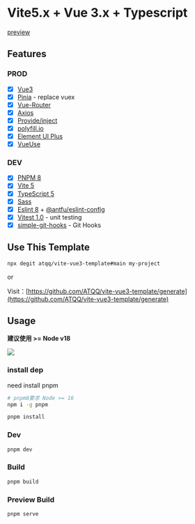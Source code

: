 # Vite5.x + Vue 3.x + Typescript

[preview](https://vite.vue3.sugarat.top/)
## Features
### PROD
* [x] [Vue3](https://vuejs.org/)
* [x] [Pinia](https://pinia.vuejs.org/) - replace vuex
* [x] [Vue-Router](https://router.vuejs.org/)
* [x] [Axios](https://github.com/axios/axios)
* [x] [Provide/inject](https://v3.vuejs.org/guide/component-provide-inject.html#provide-inject)
* [x] [polyfill.io](https://github.com/Financial-Times/polyfill-service)
* [x] [Element UI Plus](https://github.com/element-plus/element-plus)
* [x] [VueUse](https://vueuse.org/)

### DEV
* [x] [PNPM 8](https://pnpm.io/zh/cli/run)
* [x] [Vite 5](https://github.com/vitejs/vite)
* [x] [TypeScript 5](https://github.com/microsoft/TypeScript/#readme)
* [x] [Sass](https://github.com/sass/sass)
* [x] [Eslint 8](https://eslint.org/) + [@antfu/eslint-config](https://github.com/antfu/eslint-config)
* [x] [Vitest 1.0](https://vitest.dev/) - unit testing
* [x] [simple-git-hooks](https://github.com/toplenboren/simple-git-hooks#readme) - Git Hooks

## Use This Template
```sh
npx degit atqq/vite-vue3-template#main my-project
```
or

Visit：[https://github.com/ATQQ/vite-vue3-template/generate](https://github.com/ATQQ/vite-vue3-template/generate)
## Usage
**建议使用 >= Node v18**

![](https://img.cdn.sugarat.top/mdImg/MTY4NTU0MjM3NTI1Mw==685542375253)

### install dep
need install pnpm
```sh
# pnpm8要求 Node >= 16
npm i -g pnpm
```

```sh
pnpm install
```

### Dev
```sh
pnpm dev
```

### Build
```sh
pnpm build
```

### Preview Build
```sh
pnpm serve
```
